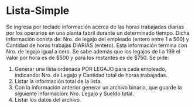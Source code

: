 # Lista-Simple
Se ingresa por teclado información acerca de las horas trabajadas diarias por los operarios en una planta fabril durante un determinado tiempo. Dicha información consta de: Nro. de legajo del empleado (entero entre 1 a 500) y Cantidad de horas trabajas DIARIAS (entero). Esta información termina con Nro. de legajo igual a cero. Se sabe además que los legajos de l a 199 el valor por hora es de $500 y para los restantes es de $750.
Se pide:
1. Generar una lista ordenada POR LEGAJO para cada empleado, indicando: Nro. de Legajo y Cantidad total de horas trabajadas.
2.	Listar la información total de la lista.
3.	Con la información anterior generar un archivo binario, que guarde la siguiente información: Nro. Legajo y Sueldo total.
4.	Listar los datos del archivo.

